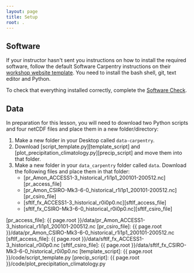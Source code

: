 ```yaml
---
layout: page
title: Setup
root: .
---
```


## Software

If your instructor hasn't sent you instructions on how to install the required software,
follow the default Software Carpentry instructions on their
[workshop website template](https://swcarpentry.github.io/workshop-template/).
You need to install the bash shell, git, text editor and Python.

To check that everything installed correctly,
complete the [Software Check](https://github.com/data-lessons/python-aos-lesson/blob/gh-pages/participant_software_check.md).


## Data

In preparation for this lesson,
you will need to download two Python scripts and four netCDF files and place them in a new folder/directory:

1. Make a new folder in your Desktop called `data-carpentry`.
2. Download [script_template.py][template_script] and [plot_precipitation_climatology.py][precip_script] and move them into that folder.
3. Make a new folder in your `data_carpentry` folder called `data`.
   Download the following files and place them in that folder:
   - [pr_Amon_ACCESS1-3_historical_r1i1p1_200101-200512.nc][pr_access_file]
   - [pr_Amon_CSIRO-Mk3-6-0_historical_r1i1p1_200101-200512.nc][pr_csiro_file]
   - [sftlf_fx_ACCESS1-3_historical_r0i0p0.nc][sftlf_access_file]
   - [sftlf_fx_CSIRO-Mk3-6-0_historical_r0i0p0.nc][sftlf_csiro_file]


[pr_access_file]: {{ page.root }}/data/pr_Amon_ACCESS1-3_historical_r1i1p1_200101-200512.nc
[pr_csiro_file]: {{ page.root }}/data/pr_Amon_CSIRO-Mk3-6-0_historical_r1i1p1_200101-200512.nc
[sftlf_access_file]: {{ page.root }}/data/sftlf_fx_ACCESS1-3_historical_r0i0p0.nc
[sftlf_csiro_file]: {{ page.root }}/data/sftlf_fx_CSIRO-Mk3-6-0_historical_r0i0p0.nc
[template_script]: {{ page.root }}/code/script_template.py
[precip_script]: {{ page.root }}/code/plot_precipitation_climatology.py